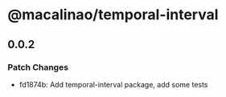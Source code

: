 # @macalinao/temporal-interval

## 0.0.2

### Patch Changes

- fd1874b: Add temporal-interval package, add some tests

